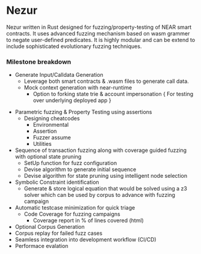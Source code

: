 # Nezur
Nezur written in Rust designed for fuzzing/property-testing of NEAR smart contracts. It uses advanced fuzzing mechanism based on wasm grammer to negate user-defined predicates. It is highly modular and can be extend to include sophisticated evolutionary fuzzing techniques.

### Milestone breakdown
 - Generate Input/Calldata Generation
      + Leverage both smart contracts & .wasm files to generate call data.
      + Mock context generation with near-runtime
        + Option to forking state trie & account impersonation { For testing over underlying deployed app }
  + Parametric fuzzing & Property Testing using assertions
      + Designing cheatcodes
        + Environmental
        + Assertion
        + Fuzzer assume
        + Utilities
  + Sequence of transaction fuzzing along with coverage guided fuzzing with optional state pruning
      + SetUp function for fuzz configuration
      + Devise algorithm to generate initial sequence
      + Devise algorithm for state pruning using intelligent node selection
  + Symbolic Constraint identification
      + Generate & store logical equation that would be solved using a z3 solver which can be used by corpus to advance with fuzzing campaign
  + Automatic testcase minimization for quick triage
    + Code Coverage for fuzzing campaigns
      + Coverage report in % of lines covered (html)
  + Optional Corpus Generation
  + Corpus replay for failed fuzz cases
  + Seamless integration into development workflow (CI/CD)
  + Performace evalation

